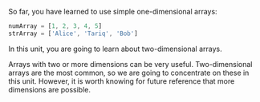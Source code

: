 So far, you have learned to use simple one-dimensional arrays:

```javascript
numArray = [1, 2, 3, 4, 5]
strArray = ['Alice', 'Tariq', 'Bob']
```

In this unit, you are going to learn about two-dimensional arrays.

Arrays with two or more dimensions can be very useful. Two-dimensional arrays are the most common, so we are going to concentrate on these in this unit. However, it is worth knowing for future reference that more dimensions are possible.
